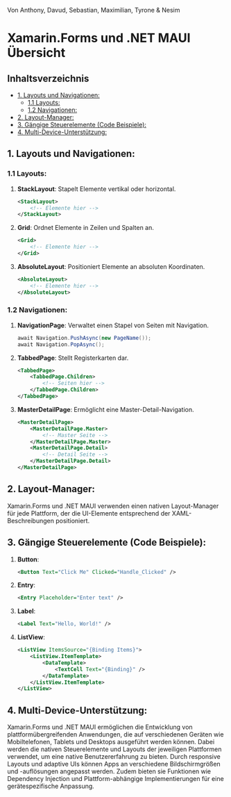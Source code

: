 
Von Anthony, Davud, Sebastian, Maximilian, Tyrone & Nesim

# Xamarin.Forms und .NET MAUI Übersicht

## Inhaltsverzeichnis


  
  - [1. Layouts und Navigationen:](#1-layouts-und-navigationen)
    - [1.1 Layouts:](#11-layouts)
    - [1.2 Navigationen:](#12-navigationen)
  - [2. Layout-Manager:](#2-layout-manager)
  - [3. Gängige Steuerelemente (Code Beispiele):](#3-gängige-steuerelemente-code-beispiele)
  - [4. Multi-Device-Unterstützung:](#4-multi-device-unterstützung)


## 1. Layouts und Navigationen:

### 1.1 Layouts:
1. **StackLayout**: Stapelt Elemente vertikal oder horizontal.
   ```xml
   <StackLayout>
       <!-- Elemente hier -->
   </StackLayout>
   ```

2. **Grid**: Ordnet Elemente in Zeilen und Spalten an.
   ```xml
   <Grid>
       <!-- Elemente hier -->
   </Grid>
   ```

3. **AbsoluteLayout**: Positioniert Elemente an absoluten Koordinaten.
   ```xml
   <AbsoluteLayout>
       <!-- Elemente hier -->
   </AbsoluteLayout>
   ```

### 1.2 Navigationen:
1. **NavigationPage**: Verwaltet einen Stapel von Seiten mit Navigation.
   ```csharp
   await Navigation.PushAsync(new PageName());
   await Navigation.PopAsync();
   ```

2. **TabbedPage**: Stellt Registerkarten dar.
   ```xml
   <TabbedPage>
       <TabbedPage.Children>
           <!-- Seiten hier -->
       </TabbedPage.Children>
   </TabbedPage>
   ```

3. **MasterDetailPage**: Ermöglicht eine Master-Detail-Navigation.
   ```xml
   <MasterDetailPage>
       <MasterDetailPage.Master>
           <!-- Master Seite -->
       </MasterDetailPage.Master>
       <MasterDetailPage.Detail>
           <!-- Detail Seite -->
       </MasterDetailPage.Detail>
   </MasterDetailPage>
   ```

## 2. Layout-Manager:
Xamarin.Forms und .NET MAUI verwenden einen nativen Layout-Manager für jede Plattform, der die UI-Elemente entsprechend der XAML-Beschreibungen positioniert.

## 3. Gängige Steuerelemente (Code Beispiele):
1. **Button**:
   ```xml
   <Button Text="Click Me" Clicked="Handle_Clicked" />
   ```

2. **Entry**:
   ```xml
   <Entry Placeholder="Enter text" />
   ```

3. **Label**:
   ```xml
   <Label Text="Hello, World!" />
   ```

4. **ListView**:
   ```xml
   <ListView ItemsSource="{Binding Items}">
       <ListView.ItemTemplate>
           <DataTemplate>
               <TextCell Text="{Binding}" />
           </DataTemplate>
       </ListView.ItemTemplate>
   </ListView>
   ```

## 4. Multi-Device-Unterstützung:
Xamarin.Forms und .NET MAUI ermöglichen die Entwicklung von plattformübergreifenden Anwendungen, die auf verschiedenen Geräten wie Mobiltelefonen, Tablets und Desktops ausgeführt werden können. Dabei werden die nativen Steuerelemente und Layouts der jeweiligen Plattformen verwendet, um eine native Benutzererfahrung zu bieten. Durch responsive Layouts und adaptive UIs können Apps an verschiedene Bildschirmgrößen und -auflösungen angepasst werden. Zudem bieten sie Funktionen wie Dependency Injection und Plattform-abhängige Implementierungen für eine gerätespezifische Anpassung.
